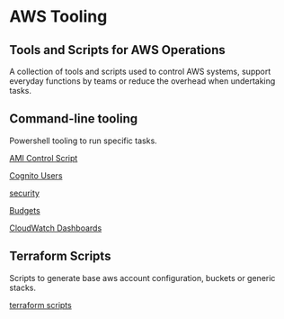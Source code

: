 # AWS Tooling

## Tools and Scripts for AWS Operations

A collection of tools and scripts used to control AWS systems, support everyday functions by teams or reduce the overhead when undertaking tasks.

## Command-line tooling

Powershell tooling to run specific tasks.

[AMI Control Script](scripts/ami_control/README.md)

[Cognito Users](scripts/cognito/README.md)

[security](security/README.md)

[Budgets](budgets/README.md)

[CloudWatch Dashboards](dashboards/README.md)

## Terraform Scripts

Scripts to generate base aws account configuration, buckets or generic stacks.

[terraform scripts](./terraform/)